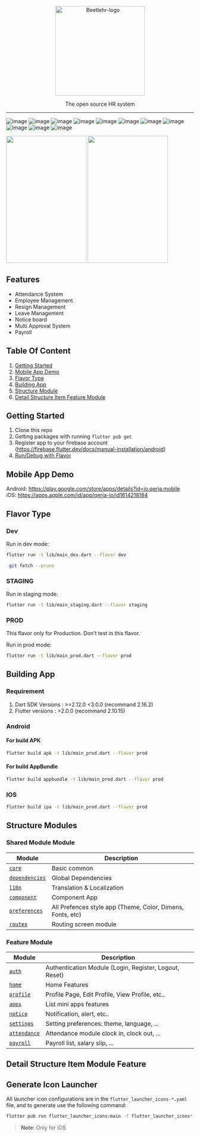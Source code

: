 <p align="center">
  <img src="https://drive.google.com/uc?export=view&id=1vWBX4YxRPy7wppH5FrU2vxIRww67w6L-" alt="Beetlehr-logo" width="240" />

  <p align="center">The open source HR system</p>
</p>

___

![image](https://github.com/beetlehr/beetlehr-mobile/blob/main/demo/20230124_184905.gif=250x250)
![image](https://github.com/beetlehr/beetlehr-mobile/blob/main/demo/20230124_185453.gif)
![image](https://github.com/beetlehr/beetlehr-mobile/blob/main/demo/20230124_192019.gif)
![image](https://github.com/beetlehr/beetlehr-mobile/blob/main/demo/20230124_192814.gif)
![image](https://github.com/beetlehr/beetlehr-mobile/blob/main/demo/20230124_193029.gif)
![image](https://github.com/beetlehr/beetlehr-mobile/blob/main/demo/20230124_193554.gif)
![image](https://github.com/beetlehr/beetlehr-mobile/blob/main/demo/20230124_195317.gif)
![image](https://github.com/beetlehr/beetlehr-mobile/blob/main/demo/20230124_195627.gif)
![image](https://github.com/beetlehr/beetlehr-mobile/blob/main/demo/20230124_195856.gif)
![image](https://github.com/beetlehr/beetlehr-mobile/blob/main/demo/20230124_200035.gif)
![image](https://github.com/beetlehr/beetlehr-mobile/blob/main/demo/20230124_200204.gif)

<img src="https://github.com/beetlehr/beetlehr-mobile/blob/main/demo/20230124_184905.gif" width="215" height="340"> 
<img src="https://github.com/beetlehr/beetlehr-mobile/blob/main/demo/20230124_185453.gif" width="215" height="340">


## Features

- Attendance System
- Employee Management
- Resign Management
- Leave Management
- Notice board 
- Multi Approval System
- Payroll 

## Table Of Content

1. [Getting Started](#getting-started)
2. [Mobile App Demo](#mobile-app-demo)
3. [Flavor Type](#flavor-type)
4. [Building App](#building-app)
5. [Structure Module](#structure-modules)
6. [Detail Structure Item Feature Module](#detail-structure-item-feature-module)

## Getting Started

1. Clone this repo
2. Getting packages with running `flutter pub get`
3. Register app to your firebase account (https://firebase.flutter.dev/docs/manual-installation/android)
4. [Run/Debug with Flavor](#flavor-type)

## Mobile App Demo
Android: https://play.google.com/store/apps/details?id=io.qerja.mobile   
iOS: https://apps.apple.com/id/app/qerja-io/id1614218184   

## Flavor Type

### Dev

Run in dev mode:
```bash
flutter run -t lib/main_dev.dart --flavor dev
```

```bash
 git fetch --prune
```

### STAGING

Run in staging mode:

```bash
flutter run -t lib/main_staging.dart --flavor staging
```

### PROD
This flavor only for Production. Don't test in this flavor.

Run in prod mode:

```bash
flutter run -t lib/main_prod.dart --flavor prod
```

## Building App

### Requirement

1. Dart SDK Versions : >=2.12.0 <3.0.0 (recommand 2.16.2)
2. Flutter versions : >2.0.0 (recommand 2.10.15)

### Android

#### For build APK

```bash
flutter build apk -t lib/main_prod.dart --flavor prod
```
#### For build AppBundle

```bash
flutter build appbundle -t lib/main_prod.dart --flavor prod
```

### IOS

```bash
flutter build ipa -t lib/main_prod.dart --flavor prod
```


## Structure Modules


### Shared Module Module

Module | Description |
------|------|
[`core`](/core) | Basic common |
[`dependencies`](/shared/dependencies) | Global Dependencies |
[`l10n`](/shared/l10n) | Translation & Localization |
[`component`](/shared/component) | Component App |
[`preferences`](/shared/preferences) | All Prefences style app (Theme, Color, Dimens, Fonts, etc) |
[`routes`](/shared/routes) | Routing screen module |


### Feature Module

Module | Description |
------|------|
[`auth`](/features/auth) | Authentication Module (Login, Register, Logout, Reset) |
[`home`](/features/home) | Home Features |
[`profile`](/features/profile) | Profile Page, Edit Profile, View Profile, etc.. |
[`apps`](/features/apps) | List mini apps features |
[`notice`](/features/notice) | Notification, alert, etc.. |
[`settings`](/features/settings) | Setting preferences: theme, language, ... |
[`attendance`](/features/attendance) | Attendance module clock in, clock out, ...  |
[`payroll`](/features/payroll) | Payroll list, salary slip, ...  |


## Detail Structure Item Module Feature


## Generate Icon Launcher

All launcher icon configurations are in the `flutter_launcher_icons-*.yaml` file, and to generate use the following command:

```sh
flutter pub run flutter_launcher_icons:main -f flutter_launcher_icons*
```

> **Note**: Only for IOS
